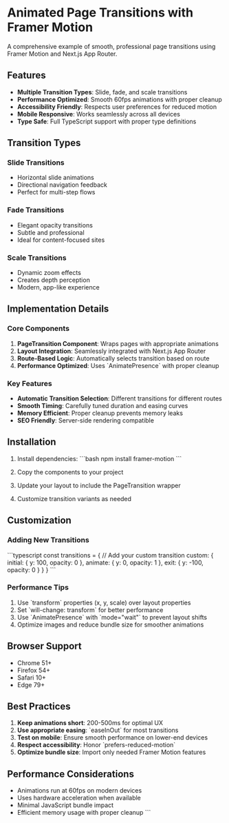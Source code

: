 # Animated Page Transitions with Framer Motion

A comprehensive example of smooth, professional page transitions using Framer Motion and Next.js App Router.

## Features

- **Multiple Transition Types**: Slide, fade, and scale transitions
- **Performance Optimized**: Smooth 60fps animations with proper cleanup
- **Accessibility Friendly**: Respects user preferences for reduced motion
- **Mobile Responsive**: Works seamlessly across all devices
- **Type Safe**: Full TypeScript support with proper type definitions

## Transition Types

### Slide Transitions
- Horizontal slide animations
- Directional navigation feedback
- Perfect for multi-step flows

### Fade Transitions
- Elegant opacity transitions
- Subtle and professional
- Ideal for content-focused sites

### Scale Transitions
- Dynamic zoom effects
- Creates depth perception
- Modern, app-like experience

## Implementation Details

### Core Components

1. **PageTransition Component**: Wraps pages with appropriate animations
2. **Layout Integration**: Seamlessly integrated with Next.js App Router
3. **Route-Based Logic**: Automatically selects transition based on route
4. **Performance Optimized**: Uses \`AnimatePresence\` with proper cleanup

### Key Features

- **Automatic Transition Selection**: Different transitions for different routes
- **Smooth Timing**: Carefully tuned duration and easing curves
- **Memory Efficient**: Proper cleanup prevents memory leaks
- **SEO Friendly**: Server-side rendering compatible

## Installation

1. Install dependencies:
\`\`\`bash
npm install framer-motion
\`\`\`

2. Copy the components to your project
3. Update your layout to include the PageTransition wrapper
4. Customize transition variants as needed

## Customization

### Adding New Transitions

\`\`\`typescript
const transitions = {
  // Add your custom transition
  custom: {
    initial: { y: 100, opacity: 0 },
    animate: { y: 0, opacity: 1 },
    exit: { y: -100, opacity: 0 }
  }
}
\`\`\`

### Performance Tips

1. Use \`transform\` properties (x, y, scale) over layout properties
2. Set \`will-change: transform\` for better performance
3. Use \`AnimatePresence\` with \`mode="wait"\` to prevent layout shifts
4. Optimize images and reduce bundle size for smoother animations

## Browser Support

- Chrome 51+
- Firefox 54+
- Safari 10+
- Edge 79+

## Best Practices

1. **Keep animations short**: 200-500ms for optimal UX
2. **Use appropriate easing**: \`easeInOut\` for most transitions
3. **Test on mobile**: Ensure smooth performance on lower-end devices
4. **Respect accessibility**: Honor \`prefers-reduced-motion\`
5. **Optimize bundle size**: Import only needed Framer Motion features

## Performance Considerations

- Animations run at 60fps on modern devices
- Uses hardware acceleration when available
- Minimal JavaScript bundle impact
- Efficient memory usage with proper cleanup
\`\`\`
